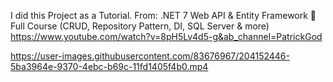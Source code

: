 I did this Project as a Tutorial. 
From: .NET 7 Web API & Entity Framework 🚀 Full Course (CRUD, Repository Pattern, DI, SQL Server & more)
https://www.youtube.com/watch?v=8pH5Lv4d5-g&ab_channel=PatrickGod 



https://user-images.githubusercontent.com/83676967/204152446-5ba3964e-9370-4ebc-b69c-11fd1405f4b0.mp4

